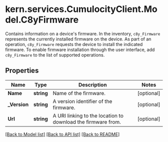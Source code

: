 # kern.services.CumulocityClient.Model.C8yFirmware
Contains information on a device's firmware. In the inventory, `c8y_Firmware` represents the currently installed firmware on the device. As part of an operation, `c8y_Firmware` requests the device to install the indicated firmware. To enable firmware installation through the user interface, add `c8y_Firmware` to the list of supported operations.

## Properties

Name | Type | Description | Notes
------------ | ------------- | ------------- | -------------
**Name** | **string** | Name of the firmware. | [optional] 
**_Version** | **string** | A version identifier of the firmware. | [optional] 
**Url** | **string** | A URI linking to the location to download the firmware from. | [optional] 

[[Back to Model list]](../README.md#documentation-for-models) [[Back to API list]](../README.md#documentation-for-api-endpoints) [[Back to README]](../README.md)

